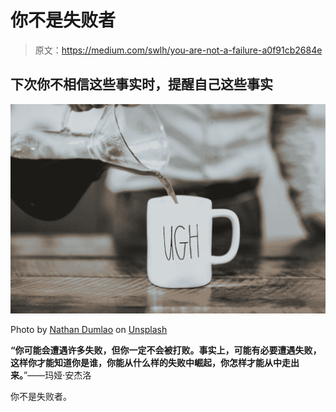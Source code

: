 # 你不是失败者

> 原文：<https://medium.com/swlh/you-are-not-a-failure-a0f91cb2684e>

## 下次你不相信这些事实时，提醒自己这些事实

![](img/b1d8462a23a1bad6e1aac9bab0de7e6e.png)

Photo by [Nathan Dumlao](https://unsplash.com/@nate_dumlao?utm_source=medium&utm_medium=referral) on [Unsplash](https://unsplash.com?utm_source=medium&utm_medium=referral)

**“你可能会遭遇许多失败，但你一定不会被打败。事实上，可能有必要遭遇失败，这样你才能知道你是谁，你能从什么样的失败中崛起，你怎样才能从中走出来。**”——玛娅·安杰洛

你不是失败者。